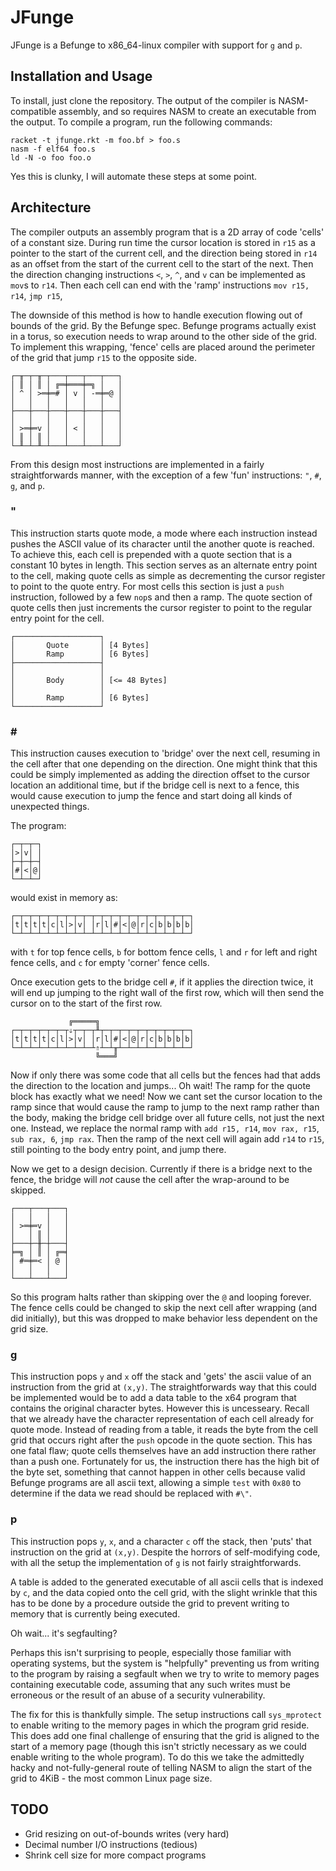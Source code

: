 # JFunge

JFunge is a Befunge to x86_64-linux compiler with support for `g` and `p`.

## Installation and Usage

To install, just clone the repository.
The output of the compiler is NASM-compatible assembly, and so requires NASM to create an executable from the output.
To compile a program, run the following commands:
```
racket -t jfunge.rkt -m foo.bf > foo.s
nasm -f elf64 foo.s
ld -N -o foo foo.o
```
Yes this is clunky, I will automate these steps at some point.

## Architecture

The compiler outputs an assembly program that is a 2D array of code 'cells' of a constant size.
During run time the cursor location is stored in `r15` as a pointer to the start of the current cell,
and the direction being stored in `r14` as an offset from the start of the current cell to the start of the next.
Then the direction changing instructions `<`, `>`, `^`, and `v` can be implemented as `mov`s to `r14`.
Then each cell can end with the 'ramp' instructions `mov r15, r14`, `jmp r15`,

The downside of this method is how to handle execution flowing out of bounds of the grid.
By the Befunge spec. Befunge programs actually exist in a torus, so execution needs to wrap around to the other side of the grid.
To implement this wrapping, 'fence' cells are placed around the perimeter of the grid that jump `r15` to the opposite side.

```
┌─╥─┬─╥─┬───┬───┬───┬───┐
│ ║ │ ║ │ ╔═╪═══╪═╗ │   │
│ ^ │ >═╪═# │ v │ -═╪═@ │
│   │   │   │   │   │   │
├───┼───┼───┼───┼───┼───┤
│   │   │   │   │   │   │
│ >═╪═v │   │ < │   │   │
│ ║ │ ║ │   │   │   │   │
└─╨─┴─╨─┴───┴───┴───┴───┘
```

From this design most instructions are implemented in a fairly straightforwards manner,
with the exception of a few 'fun' instructions: `"`, `#`, `g`, and `p`.

### \"

This instruction starts quote mode, a mode where each instruction instead pushes the ASCII value of its character until the another quote is reached.
To achieve this, each cell is prepended with a quote section that is a constant 10 bytes in length.
This section serves as an alternate entry point to the cell, making quote cells as simple as decrementing the cursor register to point to the quote entry.
For most cells this section is just a `push` instruction, followed by a few `nop`s and then a ramp.
The quote section of quote cells then just increments the cursor register to point to the regular entry point for the cell.

```
┌───────────────────┐
│       Quote       │ [4 Bytes]
│       Ramp        │ [6 Bytes]
├───────────────────┤
│                   │
│       Body        │ [<= 48 Bytes]
│                   │
│       Ramp        │ [6 Bytes]
└───────────────────┘
```

### \#

This instruction causes execution to 'bridge' over the next cell, resuming in the cell after that one depending on the direction.
One might think that this could be simply implemented as adding the direction offset to the cursor location an additional time,
but if the bridge cell is next to a fence, this would cause execution to jump the fence and start doing all kinds of unexpected things.

The program:
```
┌─┬─┬─┐
│>│v│ │
├─┼─┼─┤
│#│<│@│
└─┴─┴─┘
```
would exist in memory as:
```
┌─┬─┬─┬─┬─┬─┬─┬─┬─┬─┬─┬─┬─┬─┬─┬─┬─┬─┬─┬─┐
│t│t│t│t│c│l│>│v│ │r│l│#│<│@│r│c│b│b│b│b│
└─┴─┴─┴─┴─┴─┴─┴─┴─┴─┴─┴─┴─┴─┴─┴─┴─┴─┴─┴─┘
```
with `t` for top fence cells, `b` for bottom fence cells, `l` and `r` for left and right fence cells, and `c` for empty 'corner' fence cells.

Once execution gets to the bridge cell `#`, if it applies the direction twice, it will end up jumping to the right wall of the first row,
which will then send the cursor on to the start of the first row.
```
             ╔═════╗
┌─┬─┬─┬─┬─┬─┬⇓┬─┬─┬╨┬─┬─┬─┬─┬─┬─┬─┬─┬─┬─┐
│t│t│t│t│c│l│>│v│ │r│l│#│<│@│r│c│b│b│b│b│
└─┴─┴─┴─┴─┴─┴─┴─┴─┴⇑┴─┴╥┴─┴─┴─┴─┴─┴─┴─┴─┘
                   ╚═══╝
```

Now if only there was some code that all cells but the fences had that adds the direction to the location and jumps...
Oh wait! The ramp for the quote block has exactly what we need!
Now we cant set the cursor location to the ramp since that would cause the ramp to jump to the next ramp rather than the body, making the bridge cell
bridge over all future cells, not just the next one.
Instead, we replace the normal ramp with `add r15, r14`, `mov rax, r15`, `sub rax, 6`, `jmp rax`.
Then the ramp of the next cell will again add `r14` to `r15`, still pointing to the body entry point, and jump there.

Now we get to a design decision.
Currently if there is a bridge next to the fence, the bridge will *not* cause the cell after the wrap-around to be skipped.

```
┌───┬───┬───┐
│   │   │   │
│ >═╪═v │   │
│   │ ║ │   │
├───┼─╫─┼───┤
╞═╗ │ ║ │ ╔═╡
│ #═╪═< │ @ │
│   │   │   │
└───┴───┴───┘
```

So this program halts rather than skipping over the `@` and looping forever.
The fence cells could be changed to skip the next cell after wrapping (and did initially),
but this was dropped to make behavior less dependent on the grid size.

### g

This instruction pops `y` and `x` off the stack and 'gets' the ascii value of an instruction from the grid at `(x,y)`.
The straightforwards way that this could be implemented would be to add a data table to the x64 program that contains the original character bytes.
However this is uncesseary.
Recall that we already have the character representation of each cell already for quote mode.
Instead of reading from a table, it reads the byte from the cell grid that occurs right after the `push` opcode in the quote section.
This has one fatal flaw; quote cells themselves have an add instruction there rather than a push one.
Fortunately for us, the instruction there has the high bit of the byte set, something that cannot happen in other cells because valid Befunge programs
are all ascii text, allowing a simple `test` with `0x80` to determine if the data we read should be replaced with `#\"`.

### p

This instruction pops `y`, `x`, and a character `c` off the stack, then 'puts' that instruction on the grid at `(x,y)`.
Despite the horrors of self-modifying code, with all the setup the implementation of `g` is not fairly straightforwards.

A table is added to the generated executable of all ascii cells that is indexed by `c`, and the data copied onto the cell grid, with the slight
wrinkle that this has to be done by a procedure outside the grid to prevent writing to memory that is currently being executed.

Oh wait... it's segfaulting?

Perhaps this isn't surprising to people, especially those familiar with operating systems, but the system is "helpfully" preventing us from
writing to the program by raising a segfault when we try to write to memory pages containing executable code,
assuming that any such writes must be erroneous or the result of an abuse of a security vulnerability.

The fix for this is thankfully simple. The setup instructions call `sys_mprotect` to enable writing to the memory pages in which the program grid reside.
This does add one final challenge of ensuring that the grid is aligned to the start of a memory page
(though this isn't strictly necessary as we could enable writing to the whole program).
To do this we take the admittedly hacky and not-fully-general route of telling NASM to align the start of the grid to 4KiB - the most common Linux page size.

## TODO
* Grid resizing on out-of-bounds writes (very hard)
* Decimal number I/O instructions (tedious)
* Shrink cell size for more compact programs
